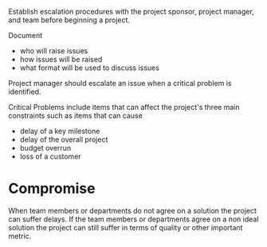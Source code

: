 
Establish escalation procedures with the project sponsor, project manager, and team before beginning a project.

Document
- who will raise issues
- how issues will be raised
- what format will be used to discuss issues

Project manager should escalate an issue when a critical problem is identified.

Critical Problems include items that can affect the project's three main constraints such as items that can cause

- delay of a key milestone
- delay of the overall project
- budget overrun
- loss of a customer

# Compromise

When team members or departments do not agree on a solution the project can suffer delays. If the team members or departments agree on a non ideal solution the project can still suffer in terms of quality or other important metric.

